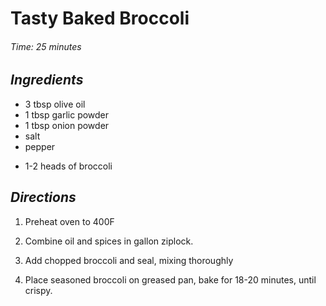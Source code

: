 # Tasty Baked Broccoli

######  Time: 25 minutes

##  *Ingredients*

- 3 tbsp olive oil
- 1 tbsp garlic powder
- 1 tbsp onion powder
- salt
- pepper
<!---->
- 1-2 heads of broccoli

##  *Directions*

1. Preheat oven to 400F

2. Combine oil and spices in gallon ziplock.

3. Add chopped broccoli and seal, mixing thoroughly

4. Place seasoned broccoli on greased pan, bake for 18-20 minutes, until crispy.